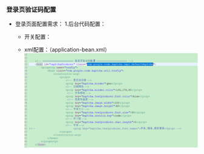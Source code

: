 ### 登录页验证码配置
* 登录页面配置需求：
1.后台代码配置：
    * 开关配置：
     
    * xml配置：（application-bean.xml）![](/assets/ver_1.png)


